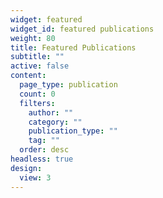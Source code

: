 ```yaml
---
widget: featured
widget_id: featured publications
weight: 80
title: Featured Publications
subtitle: ""
active: false
content:
  page_type: publication
  count: 0
  filters:
    author: ""
    category: ""
    publication_type: ""
    tag: ""
  order: desc
headless: true
design:
  view: 3
---
```

